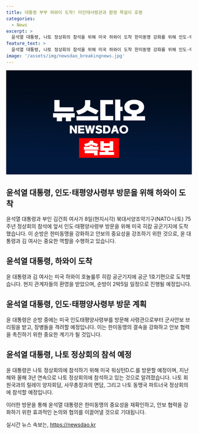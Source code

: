 ```yaml
---
title: 대통령 부부 하와이 도착! 미인태사령관과 환영 목걸이 호평
categories:
  - News
excerpt: >
  윤석열 대통령, 나토 정상회의 참석을 위해 미국 하와이 도착 한미동맹 강화를 위해 인도·태평양사령부 방문, 군사안보 브리핑 및 청중과 연설 예정. 미국 주지사 등 환영에 응한 윤 대통령 부부, 나토 회원 및 IP4 파트너국과 협력 방안 논의. 우크라이나 전쟁 지원과 러시아, 북한의 군사협력에 강력 대응 예정. 일정은 2박5일이며, 나토 정상회의 참석 전 마지막 방문으로 유럽과 미국 방문 예정.
feature_text: >
  윤석열 대통령, 나토 정상회의 참석을 위해 미국 하와이 도착 한미동맹 강화를 위해 인도·태평양사령부 방문, 군사안보 브리핑 및 청중과 연설 예정. 미국 주지사 등 환영에 응한 윤 대통령 부부, 나토 회원 및 IP4 파트너국과 협력 방안 논의. 우크라이나 전쟁 지원과 러시아, 북한의 군사협력에 강력 대응 예정. 일정은 2박5일이며, 나토 정상회의 참석 전 마지막 방문으로 유럽과 미국 방문 예정.
image: '/assets/img/newsdao_breakingnews.jpg'
---
```


<p><img src="/assets/img/newsdao_breakingnews.jpg" alt="koreaapp 속보" /></p>

<h2 data-ke-size="size26">윤석열 대통령, 인도·태평양사령부 방문을 위해 하와이 도착</h2>

<p>윤석열 대통령과 부인 김건희 여사가 8일(현지시각) 북대서양조약기구(NATO·나토) 75주년 정상회의 참석에 앞서 인도·태평양사령부 방문을 위해 미국 히캄 공군기지에 도착했습니다. 이 순방은 한미동맹을 강화하고 안보의 중요성을 강조하기 위한 것으로, 윤 대통령과 김 여사는 중요한 역할을 수행하고 있습니다.</p>

<h2 data-ke-size="size26">윤석열 대통령, 하와이 도착</h2>

<p>윤 대통령과 김 여사는 미국 하와이 호놀룰루 히캄 공군기지에 공군 1호기편으로 도착했습니다. 현지 관계자들의 환영을 받았으며, 순방이 2박5일 일정으로 진행될 예정입니다.</p>

<h2 data-ke-size="size26">윤석열 대통령, 인도·태평양사령부 방문 계획</h2>

<p>윤 대통령은 순방 중에는 미국 인도태평양사령부를 방문해 사령관으로부터 군사안보 브리핑을 받고, 장병들을 격려할 예정입니다. 이는 한미동맹의 결속을 강화하고 안보 협력을 촉진하기 위한 중요한 계기가 될 것입니다.</p>

<h2 data-ke-size="size26">윤석열 대통령, 나토 정상회의 참석 예정</h2>

<p>윤 대통령은 나토 정상회의에 참석하기 위해 미국 워싱턴D.C.를 방문할 예정이며, 지난해와 올해 3년 연속으로 나토 정상회의에 참석하고 있는 것으로 알려졌습니다. 나토 회원국과의 릴레이 양자회담, 사무총장과의 면담, 그리고 나토 동맹국 파트너국 정상회의에 참석할 예정입니다.</p>

<p>이러한 방문을 통해 윤석열 대통령은 한미동맹의 중요성을 재확인하고, 안보 협력을 강화하기 위한 효과적인 논의와 협의를 이끌어낼 것으로 기대됩니다.</p>
실시간 뉴스 속보는, <a href="https://newsdao.kr" rel="dofollow">https://newsdao.kr</a>



